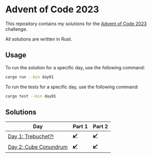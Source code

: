 # Advent of Code 2023

This repository contains my solutions for the [Advent of Code 2023](https://adventofcode.com/2023) challenge.

All solutions are written in Rust.

## Usage

To run the solution for a specific day, use the following command:

```bash
cargo run --bin day01
```

To run the tests for a specific day, use the following command:

```bash
cargo test --bin day01
```

## Solutions

| Day                                                          | Part 1                  | Part 2                  |
| ------------------------------------------------------------ | ----------------------- | ----------------------- |
| [Day 1: Trebuchet?!](https://adventofcode.com/2020/day/1)    | [✔️](day01/src/main.rs) | [✔️](day01/src/main.rs) |
| [Day 2: Cube Conundrum](https://adventofcode.com/2020/day/2) | [✔️](day02/src/main.rs) | [✔️](day02/src/main.rs) |
